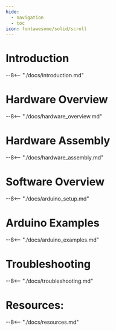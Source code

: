 ```yaml
---
hide:
  - navigation
  - toc
icon: fontawesome/solid/scroll
---
```


# Introduction
--8<-- "./docs/introduction.md"

# Hardware Overview
--8<-- "./docs/hardware_overview.md"

# Hardware Assembly
--8<-- "./docs/hardware_assembly.md"

# Software Overview
--8<-- "./docs/arduino_setup.md"

# Arduino Examples
--8<-- "./docs/arduino_examples.md"

# Troubleshooting
--8<-- "./docs/troubleshooting.md"

# Resources:
--8<-- "./docs/resources.md"